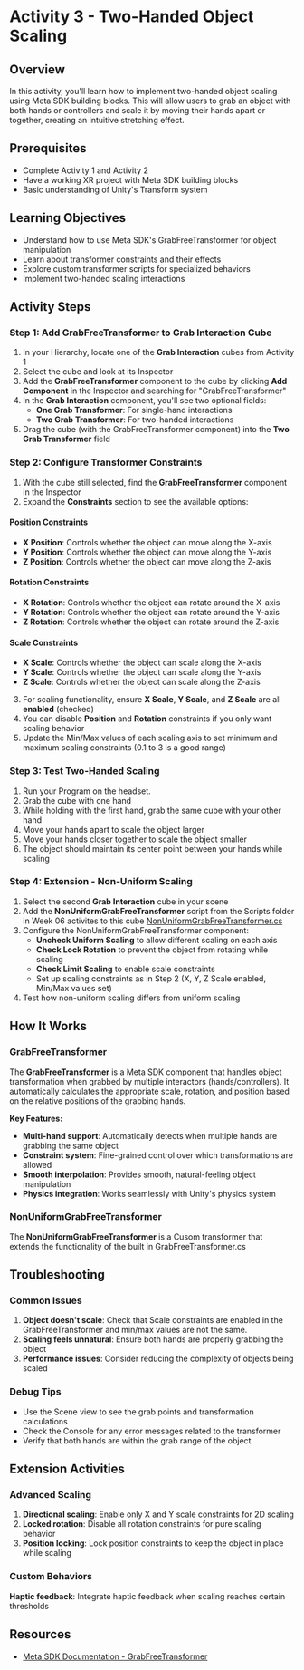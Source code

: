 # Activity 3 - Two-Handed Object Scaling

## Overview
In this activity, you'll learn how to implement two-handed object scaling using Meta SDK building blocks. This will allow users to grab an object with both hands or controllers and scale it by moving their hands apart or together, creating an intuitive stretching effect.

## Prerequisites
- Complete Activity 1 and Activity 2
- Have a working XR project with Meta SDK building blocks
- Basic understanding of Unity's Transform system

## Learning Objectives
- Understand how to use Meta SDK's GrabFreeTransformer for object manipulation
- Learn about transformer constraints and their effects
- Explore custom transformer scripts for specialized behaviors
- Implement two-handed scaling interactions

## Activity Steps

### Step 1: Add GrabFreeTransformer to Grab Interaction Cube
1. In your Hierarchy, locate one of the **Grab Interaction** cubes from Activity 1
2. Select the cube and look at its Inspector
3. Add the **GrabFreeTransformer** component to the cube by clicking **Add Component** in the Inspector and searching for "GrabFreeTransformer"
4. In the **Grab Interaction** component, you'll see two optional fields:
   - **One Grab Transformer**: For single-hand interactions
   - **Two Grab Transformer**: For two-handed interactions
5. Drag the cube (with the GrabFreeTransformer component) into the **Two Grab Transformer** field

### Step 2: Configure Transformer Constraints
1. With the cube still selected, find the **GrabFreeTransformer** component in the Inspector
2. Expand the **Constraints** section to see the available options:

#### Position Constraints
- **X Position**: Controls whether the object can move along the X-axis
- **Y Position**: Controls whether the object can move along the Y-axis  
- **Z Position**: Controls whether the object can move along the Z-axis

#### Rotation Constraints
- **X Rotation**: Controls whether the object can rotate around the X-axis
- **Y Rotation**: Controls whether the object can rotate around the Y-axis
- **Z Rotation**: Controls whether the object can rotate around the Z-axis

#### Scale Constraints
- **X Scale**: Controls whether the object can scale along the X-axis
- **Y Scale**: Controls whether the object can scale along the Y-axis
- **Z Scale**: Controls whether the object can scale along the Z-axis

3. For scaling functionality, ensure **X Scale**, **Y Scale**, and **Z Scale** are all **enabled** (checked)
4. You can disable **Position** and **Rotation** constraints if you only want scaling behavior
5. Update the Min/Max values of each scaling axis to set minimum and maximum scaling constraints (0.1 to 3 is a good range)

### Step 3: Test Two-Handed Scaling
1. Run your Program on the headset.
2. Grab the cube with one hand
3. While holding with the first hand, grab the same cube with your other hand
4. Move your hands apart to scale the object larger
5. Move your hands closer together to scale the object smaller
6. The object should maintain its center point between your hands while scaling

### Step 4: Extension - Non-Uniform Scaling
1. Select the second **Grab Interaction** cube in your scene
2. Add the **NonUniformGrabFreeTransformer** script from the Scripts folder in Week 06 activites to this cube [NonUniformGrabFreeTransformer.cs](Scripts/NonUniformGrabFreeTransformer.cs)
3. Configure the NonUniformGrabFreeTransformer component:
   - **Uncheck Uniform Scaling** to allow different scaling on each axis
   - **Check Lock Rotation** to prevent the object from rotating while scaling
   - **Check Limit Scaling** to enable scale constraints
   - Set up scaling constraints as in Step 2 (X, Y, Z Scale enabled, Min/Max values set)
4. Test how non-uniform scaling differs from uniform scaling

## How It Works

### GrabFreeTransformer
The **GrabFreeTransformer** is a Meta SDK component that handles object transformation when grabbed by multiple interactors (hands/controllers). It automatically calculates the appropriate scale, rotation, and position based on the relative positions of the grabbing hands.

**Key Features:**
- **Multi-hand support**: Automatically detects when multiple hands are grabbing the same object
- **Constraint system**: Fine-grained control over which transformations are allowed
- **Smooth interpolation**: Provides smooth, natural-feeling object manipulation
- **Physics integration**: Works seamlessly with Unity's physics system

### NonUniformGrabFreeTransformer
The **NonUniformGrabFreeTransformer** is a Cusom transformer that extends the functionality of the built in GrabFreeTransformer.cs


## Troubleshooting

### Common Issues
1. **Object doesn't scale**: Check that Scale constraints are enabled in the GrabFreeTransformer and min/max values are not the same.
2. **Scaling feels unnatural**: Ensure both hands are properly grabbing the object
3. **Performance issues**: Consider reducing the complexity of objects being scaled

### Debug Tips
- Use the Scene view to see the grab points and transformation calculations
- Check the Console for any error messages related to the transformer
- Verify that both hands are within the grab range of the object

## Extension Activities

### Advanced Scaling
1. **Directional scaling**: Enable only X and Y scale constraints for 2D scaling
2. **Locked rotation**: Disable all rotation constraints for pure scaling behavior
3. **Position locking**: Lock position constraints to keep the object in place while scaling

### Custom Behaviors
 **Haptic feedback**: Integrate haptic feedback when scaling reaches certain thresholds


## Resources

- [Meta SDK Documentation - GrabFreeTransformer](https://developers.meta.com/horizon/reference/interaction/v78/class_oculus_interaction_grab_free_transformer)

